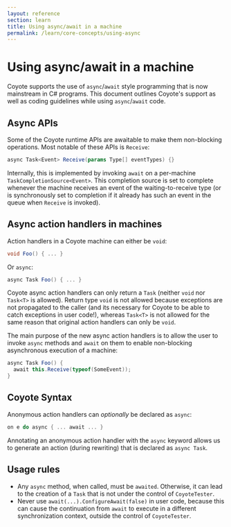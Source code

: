 ```yaml
---
layout: reference
section: learn
title: Using async/await in a machine
permalink: /learn/core-concepts/using-async
---
```


Using async/await in a machine
==============================
Coyote supports the use of `async`/`await` style programming that is now mainstream in C# programs. This document outlines Coyote's support as well as coding guidelines while using `async`/`await` code.

## Async APIs
Some of the Coyote runtime APIs are awaitable to make them non-blocking operations. Most notable of these APIs is `Receive`:
```c#
async Task<Event> Receive(params Type[] eventTypes) {}
```
Internally, this is implemented by invoking `await` on a per-machine `TaskCompletionSource<Event>`. This completion source is set to complete whenever the machine receives an event of the waiting-to-receive type (or is synchronously set to completion if it already has such an event in the queue when `Receive` is invoked).

## Async action handlers in machines
Action handlers in a Coyote machine can either be `void`:
```c#
void Foo() { ... }
```
Or `async`:
```c#
async Task Foo() { ... }
```
Coyote async action handlers can only return a `Task` (neither `void` nor `Task<T>` is allowed). Return type `void` is not allowed because exceptions are not propagated to the caller (and its necessary for Coyote to be able to catch exceptions in user code!), whereas `Task<T>` is not allowed for the same reason that original action handlers can only be `void`.

The main purpose of the new async action handlers is to allow the user to invoke `async` methods and `await` on them to enable non-blocking asynchronous execution of a machine:
```c#
async Task Foo() {
  await this.Receive(typeof(SomeEvent));
}
```

## Coyote Syntax
Anonymous action handlers can _optionally_ be declared as `async`:
```c#
on e do async { ... await ... }
```
Annotating an anonymous action handler with the `async` keyword allows us to generate an action (during rewriting) that is declared as `async Task`.

## Usage rules
- Any `async` method, when called, must be `awaited`. Otherwise, it can lead to the creation of a `Task` that is not under the control of `CoyoteTester`.
- Never use `await(...).ConfigureAwait(false)` in user code, because this can cause the continuation from `await` to execute in a different synchronization context, outside the control of `CoyoteTester`.

